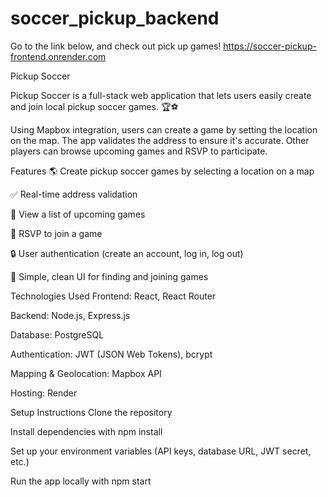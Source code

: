 # soccer_pickup_backend

Go to the link below, and check out pick up games! https://soccer-pickup-frontend.onrender.com

Pickup Soccer

Pickup Soccer is a full-stack web application that lets users easily create and join local pickup soccer games. 🏆⚽

Using Mapbox integration, users can create a game by setting the location on the map. The app validates the address to ensure it's accurate. Other players can browse upcoming games and RSVP to participate.

Features 🌎 Create pickup soccer games by selecting a location on a map

✅ Real-time address validation

📅 View a list of upcoming games

🙋 RSVP to join a game

🔒 User authentication (create an account, log in, log out)

🧹 Simple, clean UI for finding and joining games

Technologies Used Frontend: React, React Router

Backend: Node.js, Express.js

Database: PostgreSQL

Authentication: JWT (JSON Web Tokens), bcrypt

Mapping & Geolocation: Mapbox API

Hosting: Render

Setup Instructions Clone the repository

Install dependencies with npm install

Set up your environment variables (API keys, database URL, JWT secret, etc.)

Run the app locally with npm start
